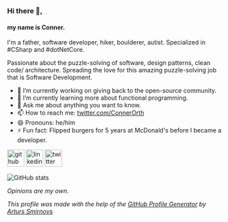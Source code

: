 ### Hi there 👋,  
#### my name is Conner.
I'm a father, software developer, hiker, boulderer, autist.
Specialized in #CSharp and #dotNetCore.

Passionate about the puzzle-solving of software, design patterns, clean code/ architecture. Spreading the love for this amazing puzzle-solving job that is Software Development.

- 🔭 I’m currently working on giving back to the open-source community. 
- 🌱 I’m currently learning more about functional programming. 
- 💬 Ask me about anything you want to know. 
- 📫 How to reach me: <a href="https://twitter.com/ConnerOrth">twitter.com/ConnerOrth</a> 
- 😄 Pronouns: he/him 
- ⚡ Fun fact: Flipped burgers for 5 years at McDonald's before I became a developer.


[<img src='https://cdn.jsdelivr.net/npm/simple-icons@3.0.1/icons/github.svg' alt='github' height='40'>](https://github.com/ConnerOrth)  [<img src='https://cdn.jsdelivr.net/npm/simple-icons@3.0.1/icons/linkedin.svg' alt='linkedin' height='40'>](https://www.linkedin.com/in/conner-orth-b0b92255/)  [<img src='https://cdn.jsdelivr.net/npm/simple-icons@3.0.1/icons/twitter.svg' alt='twitter' height='40'>](https://twitter.com/ConnerOrth)  

![GitHub stats](https://github-readme-stats.vercel.app/api?username=ConnerOrth&show_icons=true&theme=radical)  

*Opinions are my own.*


*This profile was made with the help of the [GitHub Profile Generator](https://arturssmirnovs.github.io/github-profile-readme-generator/) by [Arturs Smirnovs](https://github.com/arturssmirnovs)*
